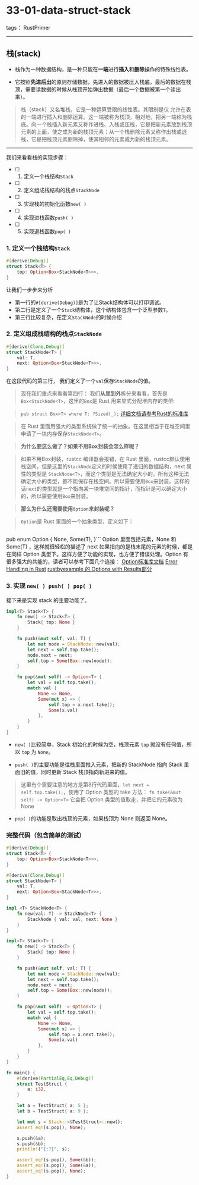 # 33-01-data-struct-stack

tags： RustPrimer

----------------
## 栈(stack)

- 栈作为一种数据结构，是一种只能在**一端**进行**插入**和**删除**操作的特殊线性表。

- 它按照**先进后出**的原则存储数据，先进入的数据被压入栈底，最后的数据在栈顶，需要读数据的时候从栈顶开始弹出数据（最后一个数据被第一个读出来）。

>栈（stack）又名堆栈，它是一种运算受限的线性表。其限制是仅 允许在表的一端进行插入和删除运算。这一端被称为栈顶，相对地，把另一端称为栈底。向一个栈插入新元素又称作进栈、入栈或压栈，它是把新元素放到栈顶元素的上面，使之成为新的栈顶元素；从一个栈删除元素又称作出栈或退栈，它是把栈顶元素删除掉，使其相邻的元素成为新的栈顶元素。

-----
我们来看看栈的实现步骤：

- [ ] 1. 定义一个栈结构`Stack`
- [ ] 2. 定义组成栈结构的栈点`StackNode`
- [ ] 3. 实现栈的初始化函数`new( )`
- [ ] 4. 实现进栈函数`push( )`
- [ ] 5. 实现退栈函数`pop( )`

### 1. 定义一个栈结构`Stack`

```rust
#[derive(Debug)]
struct Stack<T> {
    top: Option<Box<StackNode<T>>>,
}
```
让我们一步步来分析

- 第一行的`#[derive(Debug)]`是为了让Stack结构体可以打印调试。
- 第二行是定义了一个`Stack`结构体，这个结构体包含一个泛型参数`T`。
- 第三行比较复杂，在定义`StackNode`的时候介绍

### 2. 定义组成栈结构的栈点`StackNode`
```rust
#[derive(Clone,Debug)]
struct StackNode<T> {
    val: T,
    next: Option<Box<StackNode<T>>>,
}
```
在这段代码的第三行， 我们定义了一个`val`保存`StackNode`的值。

>现在我们重点来看看第四行：
我们**从里到外**拆分来看看，首先是`Box<StackNode<T>`，这里的`Box`是 Rust 用来显式分配堆内存的类型:

> `pub struct Box<T> where T: ?Sized(_);`
[详细文档请参考Rust的标准库](http://doc.rust-lang.org/nightly/std/boxed/struct.Box.html)

> 在 Rust 里面用强大的类型系统做了统一的抽象。在这里相当于在堆空间里申请了一块内存保存`StackNode<T>`。

> **为什么要这么做了？如果不用Box封装会怎么样呢？**

> 如果不用Box封装，rustcc 编译器会报错，在 Rust 里面，rustcc默认使用栈空间，但是这里的`StackNode`定义的时候使用了递归的数据结构，next 属性的类型是 `StackNode<T>`，而这个类型是无法确定大小的，所有这种无法确定大小的类型，都不能保存在栈空间。所以需要使用`Box`来封装。这样的话`next`的类型就是一个指向某一块堆空间的指针，而指针是可以确定大小的，所以需要使用`Box`来封装。

> **那么为什么还需要使用`Option`来封装呢？**

> `Option`是 Rust 里面的一个抽象类型，定义如下：
> ```rust
pub enum Option<T> {
    None,
    Some(T),
}```
Option 里面包括元素，None 和 Some(T) ，这样就很轻松的描述了 next 如果指向的是栈末尾的元素的时候，都是在同样 Option 类型下。这样方便了功能的实现，也方便了错误处理。Option 有很多强大的共能的，读者可以参考下面几个连接：
[Option标准库文档](http://doc.rust-lang.org/nightly/std/option/enum.Option.html)
[Error Handling in Rust](http://blog.burntsushi.net/rust-error-handling/)
[rustbyexample 的 Options with Results部分](http://rustbyexample.com/error/option_with_result.html)

### 3. 实现 `new( ) push( ) pop( )`
接下来是实现 stack 的主要功能了。

```rust
impl<T> Stack<T> {
    fn new() -> Stack<T> {
        Stack{ top: None }
    }

    fn push(&mut self, val: T) {
        let mut node = StackNode::new(val);
        let next = self.top.take();
        node.next = next;
        self.top = Some(Box::new(node));
    }

    fn pop(&mut self) -> Option<T> {
        let val = self.top.take();
        match val {
            None => None,
            Some(mut x) => {
                self.top = x.next.take();
                Some(x.val)
            },
        }
    }
}
```

- `new( )`比较简单，Stack 初始化的时候为空，栈顶元素 `top` 就没有任何值，所以 `top` 为 `None`。

- `push( )`的主要功能是往栈里面推入元素，把新的 StackNode 指向 Stack 里面旧的值，同时更新 Stack 栈顶指向新进来的值。
> 这里有个需要注意的地方是第8行代码里面，`let next = self.top.take();`，使用了 Option 类型的 take 方法：
`fn take(&mut self) -> Option<T>`
它会把 Option 类型的值取走，并把它的元素改为 None

- `pop( )`的功能是取出栈顶的元素，如果栈顶为 None 则返回 None。

### 完整代码（包含简单的测试）
```rust
#[derive(Debug)]
struct Stack<T> {
    top: Option<Box<StackNode<T>>>,
}

#[derive(Clone,Debug)]
struct StackNode<T> {
    val: T,
    next: Option<Box<StackNode<T>>>,
}

impl <T> StackNode<T> {
    fn new(val: T) -> StackNode<T> {
        StackNode { val: val, next: None }
    }
}

impl<T> Stack<T> {
    fn new() -> Stack<T> {
        Stack{ top: None }
    }

    fn push(&mut self, val: T) {
        let mut node = StackNode::new(val);
        let next = self.top.take();
        node.next = next;
        self.top = Some(Box::new(node));
    }

    fn pop(&mut self) -> Option<T> {
        let val = self.top.take();
        match val {
            None => None,
            Some(mut x) => {
                self.top = x.next.take();
                Some(x.val)
            },
        }
    }
}

fn main() {
    #[derive(PartialEq,Eq,Debug)]
    struct TestStruct {
        a: i32,
    }

    let a = TestStruct{ a: 5 };
    let b = TestStruct{ a: 9 };

    let mut s = Stack::<&TestStruct>::new();
    assert_eq!(s.pop(), None);

    s.push(&a);
    s.push(&b);
    println!("{:?}", s);

    assert_eq!(s.pop(), Some(&b));
    assert_eq!(s.pop(), Some(&a));
    assert_eq!(s.pop(), None);
}
```